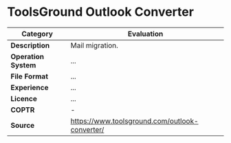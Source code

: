 # ToolsGround Outlook Converter

| Category | Evaluation |
| --- | --- |
| **Description** | Mail migration. |
| **Operation System** | ...  |
| **File Format** | ... |
| **Experience** | ... |
| **Licence** | ... |
| **COPTR** | - |
| **Source** | https://www.toolsground.com/outlook-converter/ |
